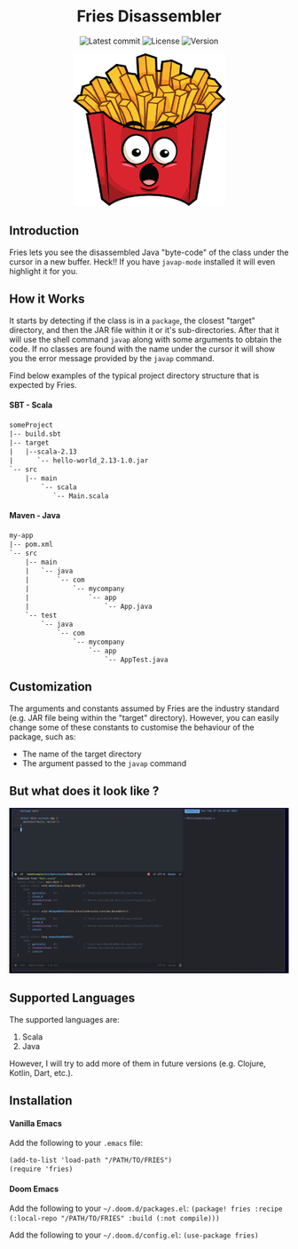 <div align="center">
  
# Fries Disassembler  

![Latest commit](https://img.shields.io/github/last-commit/tomas-ramos21/Fries/develop?style=flat&color=yellow)
![License](https://img.shields.io/github/license/tomas-ramos21/Fries?color=yellow)
![Version](https://img.shields.io/github/manifest-json/v/tomas-ramos21/Fries?color=yellow)

<img src="/img/fries.png" width="275" height="275">

</div>

## Introduction
Fries lets you see the disassembled Java "byte-code" of the class under the cursor in a new buffer. Heck!! If you have `javap-mode` installed it will even highlight it for you.

## How it Works
It starts by detecting if the class is in a `package`, the closest "target" directory, and then the JAR file within it or it's sub-directories. After that it will use the shell command `javap` along with some arguments to obtain the code. If no classes are found with the name under the cursor it will show you the error message provided by the `javap` command.

Find below examples of the typical project directory structure that is expected by Fries.

#### SBT - Scala
```
someProject
|-- build.sbt
|-- target
|   |--scala-2.13
|      `-- hello-world_2.13-1.0.jar
`-- src
    |-- main
        `-- scala
           `-- Main.scala

```

#### Maven - Java
```
my-app
|-- pom.xml
`-- src
    |-- main
    |   `-- java
    |       `-- com
    |           `-- mycompany
    |               `-- app
    |                   `-- App.java
    `-- test
        `-- java
            `-- com
                `-- mycompany
                    `-- app
                        `-- AppTest.java
```

## Customization
The arguments and constants assumed by Fries are the industry standard (e.g. JAR file being within the "target" directory). However, you can easily change some of these constants to customise the behaviour of the package, such as:

 - The name of the target directory
 - The argument passed to the `javap` command

## But what does it look like ?
<div align="center">
  <img src="/img/example.png">
</div>


## Supported Languages
The supported languages are:

 1. Scala
 2. Java

However, I will try to add more of them in future versions (e.g. Clojure, Kotlin, Dart, etc.).

## Installation

#### Vanilla Emacs
Add the following to your `.emacs` file:
```
(add-to-list 'load-path "/PATH/TO/FRIES")
(require 'fries)
```

#### Doom Emacs
Add the following to your `~/.doom.d/packages.el`: `(package! fries :recipe (:local-repo "/PATH/TO/FRIES" :build (:not compile)))`

Add the following to your `~/.doom.d/config.el`: `(use-package fries)`
